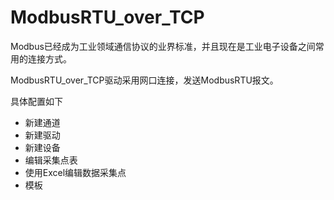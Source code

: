 # ModbusRTU_over_TCP

Modbus已经成为工业领域通信协议的业界标准，并且现在是工业电子设备之间常用的连接方式。

ModbusRTU_over_TCP驱动采用网口连接，发送ModbusRTU报文。

具体配置如下

- 新建通道
- 新建驱动
- 新建设备
- 编辑采集点表
- 使用Excel编辑数据采集点
- 模板


